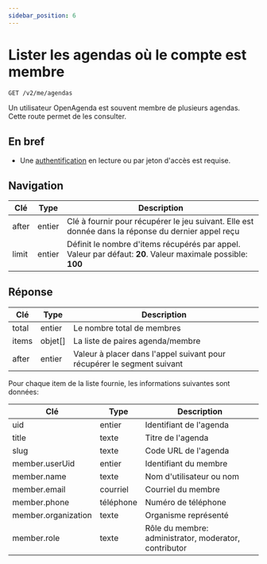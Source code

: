 ```yaml
---
sidebar_position: 6
---
```


# Lister les agendas où le compte est membre

```bash
GET /v2/me/agendas
```

Un utilisateur OpenAgenda est souvent membre de plusieurs agendas. Cette route permet de les consulter.

## En bref

* Une [authentification](/authentification) en lecture ou par jeton d'accès est requise.

## Navigation

| Clé            | Type     | Description                                                                                                   |
|----------------|----------|---------------------------------------------------------------------------------------------------------------|
| after          | entier | Clé à fournir pour récupérer le jeu suivant. Elle est donnée dans la réponse du dernier appel reçu              |
| limit          | entier   | Définit le nombre d'items récupérés par appel. Valeur par défaut: **20**. Valeur maximale possible: **100**   |

## Réponse

| Clé            | Type            | Description                                                                       |
|----------------|-----------------|-----------------------------------------------------------------------------------|
| total          | entier          | Le nombre total de membres                                                        |
| items          | objet[]         | La liste de paires agenda/membre                                                  |
| after          | entier          | Valeur à placer dans l'appel suivant pour récupérer le segment suivant            |

Pour chaque item de la liste fournie, les informations suivantes sont données:

| Clé                   | Type            | Description                                           |
|-----------------------|-----------------|-------------------------------------------------------|
| uid                   | entier          | Identifiant de l'agenda                               |
| title                 | texte           | Titre de l'agenda                                     |
| slug                  | texte           | Code URL de l'agenda                                  |
| member.userUid        | entier          | Identifiant du membre                                 |
| member.name           | texte           | Nom d'utilisateur ou nom                              |
| member.email          | courriel        | Courriel du membre                                    |
| member.phone          | téléphone       | Numéro de téléphone                                   |
| member.organization   | texte           | Organisme représenté                                  |
| member.role           | texte           | Rôle du membre: administrator, moderator, contributor |